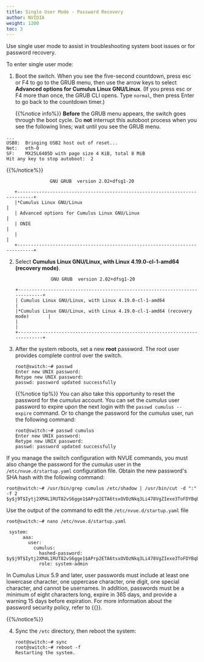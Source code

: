 ```yaml
---
title: Single User Mode - Password Recovery
author: NVIDIA
weight: 1200
toc: 3
---
```

Use single user mode to assist in troubleshooting system boot issues or for password recovery.

To enter single user mode:

1. Boot the switch. When you see the five-second countdown, press esc or F4 to go to the GRUB menu, then use the arrow keys to select **Advanced options for Cumulus Linux GNU/Linux**. (If you press esc or F4 more than once, the GRUB CLI opens. Type `normal`, then press Enter to go back to the countdown timer.)

   {{%notice info%}}
**Before** the GRUB menu appears, the switch goes through the boot cycle. Do **not** interrupt this autoboot process when you see the following lines; wait until you see the GRUB menu.

```
...
USB0:  Bringing USB2 host out of reset...
Net:   eth-0
SF:    MX25L6405D with page size 4 KiB, total 8 MiB
Hit any key to stop autoboot:  2
```
{{%/notice%}}

                    GNU GRUB  version 2.02+dfsg1-20

       +----------------------------------------------------------------------------+
       |*Cumulus Linux GNU/Linux                                                    |
       | Advanced options for Cumulus Linux GNU/Linux                               |
       | ONIE                                                                       |
       |                                                                            |
       +----------------------------------------------------------------------------+

2. Select **Cumulus Linux GNU/Linux, with Linux 4.19.0-cl-1-amd64 (recovery mode)**.

                    GNU GRUB  version 2.02+dfsg1-20

       +----------------------------------------------------------------------------+
       | Cumulus Linux GNU/Linux, with Linux 4.19.0-cl-1-amd64                       |
       |*Cumulus Linux GNU/Linux, with Linux 4.19.0-cl-1-amd64 (recovery mode)       |
       |                                                                            |
       +----------------------------------------------------------------------------+  

3. After the system reboots, set a new **root** password. The root user provides complete control over the switch.

       root@switch:~# passwd
       Enter new UNIX password:
       Retype new UNIX password:
       passwd: password updated successfully

   {{%notice tip%}}
You can also take this opportunity to reset the password for the *cumulus* account. You can set the *cumulus* user password to expire upon the next login with the `passwd cumulus --expire` command. Or to change the password for the *cumulus* user, run the following command:

       root@switch:~# passwd cumulus
       Enter new UNIX password:
       Retype new UNIX password:
       passwd: password updated successfully

If you manage the switch configuration with NVUE commands, you must also change the password for the *cumulus* user in the `/etc/nvue.d/startup.yaml` configuration file. Obtain the new password's SHA hash with the following command:

```
root@switch:~# /usr/bin/grep cumulus /etc/shadow | /usr/bin/cut -d ":" -f 2
$y$j9T$Iytj2XM4L1RUT82vS6gge1$APrp2ETA6tsxOVDzNkq3Li478VgZIexe3ToFDYBqb/.
```

Use the output of the command to edit the `/etc/nvue.d/startup.yaml` file

```
root@switch:~# nano /etc/nvue.d/startup.yaml

 system:
      aaa:
        user:
          cumulus:
            hashed-password: $y$j9T$Iytj2XM4L1RUT82vS6gge1$APrp2ETA6tsxOVDzNkq3Li478VgZIexe3ToFDYBqb/.
            role: system-admin
```

In Cumulus Linux 5.9 and later, user passwords must include at least one lowercase character, one uppercase character, one digit, one special character, and cannot be usernames. In addition, passwords must be a minimum of eight characters long, expire in 365 days, and provide a warning 15 days before expiration. For more information about the password security policy, refer to {{<link url="User-Accounts/#password-security" text="Password Security">}}.

{{%/notice%}}

4. Sync the `/etc` directory, then reboot the system:

       root@switch:~# sync
       root@switch:~# reboot -f
       Restarting the system.
